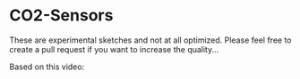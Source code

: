 # CO2-Sensors

These are experimental sketches and not at all optimized. Please feel free to create a pull request if you want to increase the quality...

Based on this video: 

